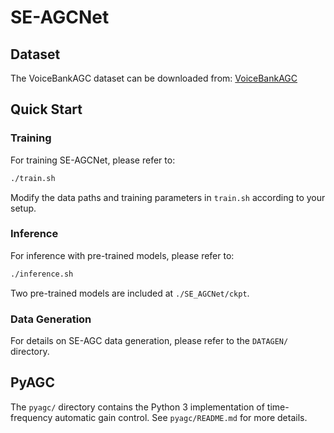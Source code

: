 # SE-AGCNet

## Dataset

The VoiceBankAGC dataset can be downloaded from:
[VoiceBankAGC](https://entuedu-my.sharepoint.com/:f:/r/personal/ccds-jmzhang_assoc_main_ntu_edu_sg/Documents/VoiceBankAGC?csf=1&web=1&e=gDmYcd)

## Quick Start

### Training

For training SE-AGCNet, please refer to:
```bash
./train.sh
```

Modify the data paths and training parameters in `train.sh` according to your setup.

### Inference

For inference with pre-trained models, please refer to:
```bash
./inference.sh
```

Two pre-trained models are included at `./SE_AGCNet/ckpt`.

### Data Generation

For details on SE-AGC data generation, please refer to the `DATAGEN/` directory.

## PyAGC

The `pyagc/` directory contains the Python 3 implementation of time-frequency automatic gain control. See `pyagc/README.md` for more details.



